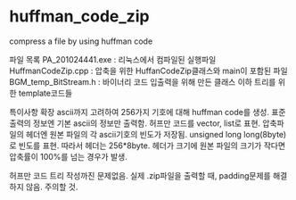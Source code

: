 # huffman_code_zip
compress a file by using huffman code

파일 목록
PA_201024441.exe : 리눅스에서 컴파일된 실행파일
HuffmanCodeZip.cpp : 압축을 위한 HuffanCodeZip클래스와 main이 포함된 파일
BGM_temp_BitStream.h : 바이너리 코드 입출력을 위해 만든 클래스
이하 트리를 위한 template코드들

특이사항
확장 ascii까지 고려하여 256가지 기호에 대해 huffman code를 생성.
표준 출력의 정보엔 기본 ascii의 정보만 출력함.
허프만 코드를 vector<bool>, list<bool>로 표현.
압축파일의 헤더엔 원본 파일의 각 ascii기호의 빈도가 저장됨. unsigned long long(8byte)로 빈도를 표현.
따라서 헤더는 256*8byte.
헤더가 크기에 원본 파일의 크기가 작다면 압축률이 100%를 넘는 경우가 발생.


허프만 코드 트리 작성까진 문제없음. 실제 .zip파일을 출력할 때, padding문제를 해결하지 않음. 주의할 것.
